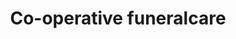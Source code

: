 ---
title: "Co-operative funeralcare"
url: /derby/co-operative-funeralcare/
shop: funeral directors
---